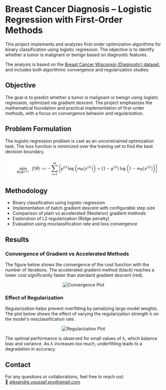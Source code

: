 # Breast Cancer Diagnosis – Logistic Regression with First-Order Methods

This project implements and analyzes first-order optimization algorithms for binary classification using logistic regression. The objective is to identify whether a tumor is malignant or benign based on diagnostic features.

The analysis is based on the [Breast Cancer Wisconsin (Diagnostic) dataset](https://archive.ics.uci.edu/dataset/17/breast+cancer+wisconsin+diagnostic), and includes both algorithmic convergence and regularization studies.

## Objective

The goal is to predict whether a tumor is malignant or benign using logistic regression, optimized via gradient descent. The project emphasizes the mathematical foundation and practical implementation of first-order methods, with a focus on convergence behavior and regularization.

## Problem Formulation

The logistic regression problem is cast as an unconstrained optimization task. The loss function is minimized over the training set to find the best decision boundary.

<p align="center">
  <img src="Problem.png" alt="Logistic Regression Objective Function" width="480"/>
</p>

## Methodology

- Binary classification using logistic regression
- Implementation of batch gradient descent with configurable step size
- Comparison of plain vs accelerated (Nesterov) gradient methods
- Exploration of L2 regularization (Ridge penalty)
- Evaluation using misclassification rate and loss convergence

## Results

### Convergence of Gradient vs Accelerated Methods

The figure below shows the convergence of the cost function with the number of iterations. The accelerated gradient method (black) reaches a lower cost significantly faster than standard gradient descent (red).

<p align="center">
  <img src="results/Convergence-study.png" alt="Convergence Plot" width="500"/>
</p>

### Effect of Regularization

Regularization helps prevent overfitting by penalizing large model weights. The plot below shows the effect of varying the regularization strength λ on the model's misclassification rate.

<p align="center">
  <img src="results/Regularization-effect.png" alt="Regularization Plot" width="500"/>
</p>

The optimal performance is observed for small values of λ, which balance bias and variance. As λ increases too much, underfitting leads to a degradation in accuracy.

## Contact

For any questions or collaborations, feel free to reach out:  
📧 alexandre.youssef.pro@gmail.com
